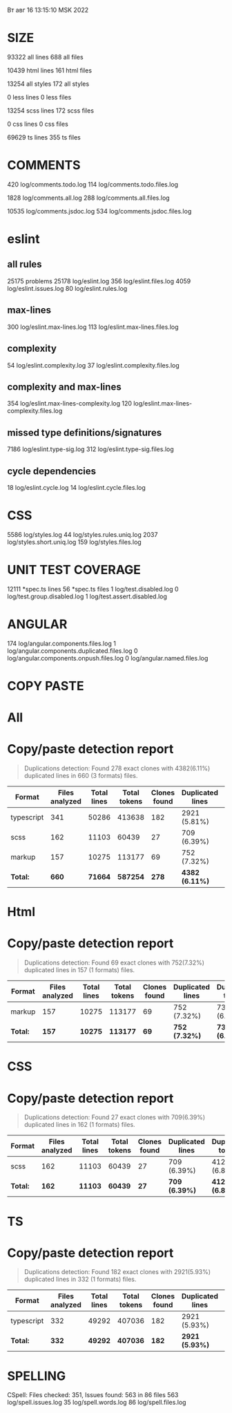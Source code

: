 Вт авг 16 13:15:10 MSK 2022

# SIZE
93322 all lines
688 all files

10439 html lines
161 html files

13254 all styles
172 all styles

0 less lines
0 less files

13254 scss lines
172 scss files

0 css lines
0 css files

69629 ts lines
355 ts files


# COMMENTS
420 log/comments.todo.log
114 log/comments.todo.files.log

1828 log/comments.all.log
288 log/comments.all.files.log

10535 log/comments.jsdoc.log
534 log/comments.jsdoc.files.log

# eslint

## all rules
25175 problems
25178 log/eslint.log
356 log/eslint.files.log
4059 log/eslint.issues.log
80 log/eslint.rules.log

## max-lines
300 log/eslint.max-lines.log
113 log/eslint.max-lines.files.log

## complexity
54 log/eslint.complexity.log
37 log/eslint.complexity.files.log

## complexity and max-lines
354 log/eslint.max-lines-complexity.log
120 log/eslint.max-lines-complexity.files.log

## missed type definitions/signatures
7186 log/eslint.type-sig.log
312 log/eslint.type-sig.files.log

## cycle dependencies
18 log/eslint.cycle.log
14 log/eslint.cycle.files.log

# CSS
5586 log/styles.log
44 log/styles.rules.uniq.log
2037 log/styles.short.uniq.log
159 log/styles.files.log

# UNIT TEST COVERAGE
12111 *spec.ts lines
56 *spec.ts files
1 log/test.disabled.log
0 log/test.group.disabled.log
1 log/test.assert.disabled.log

# ANGULAR
174 log/angular.components.files.log
1 log/angular.components.duplicated.files.log
0 log/angular.components.onpush.files.log
0 log/angular.named.files.log

# COPY PASTE

# All

# Copy/paste detection report

> Duplications detection: Found 278 exact clones with 4382(6.11%) duplicated lines in 660 (3 formats) files.

| Format     | Files analyzed | Total lines | Total tokens | Clones found | Duplicated lines | Duplicated tokens |
| ---------- | -------------- | ----------- | ------------ | ------------ | ---------------- | ----------------- |
| typescript | 341            | 50286       | 413638       | 182          | 2921 (5.81%)     | 23326 (5.64%)     |
| scss       | 162            | 11103       | 60439        | 27           | 709 (6.39%)      | 4120 (6.82%)      |
| markup     | 157            | 10275       | 113177       | 69           | 752 (7.32%)      | 7350 (6.49%)      |
| **Total:** | **660**        | **71664**   | **587254**   | **278**      | **4382 (6.11%)** | **34796 (5.93%)** |

# Html

# Copy/paste detection report

> Duplications detection: Found 69 exact clones with 752(7.32%) duplicated lines in 157 (1 formats) files.

| Format     | Files analyzed | Total lines | Total tokens | Clones found | Duplicated lines | Duplicated tokens |
| ---------- | -------------- | ----------- | ------------ | ------------ | ---------------- | ----------------- |
| markup     | 157            | 10275       | 113177       | 69           | 752 (7.32%)      | 7350 (6.49%)      |
| **Total:** | **157**        | **10275**   | **113177**   | **69**       | **752 (7.32%)**  | **7350 (6.49%)**  |

# CSS

# Copy/paste detection report

> Duplications detection: Found 27 exact clones with 709(6.39%) duplicated lines in 162 (1 formats) files.

| Format     | Files analyzed | Total lines | Total tokens | Clones found | Duplicated lines | Duplicated tokens |
| ---------- | -------------- | ----------- | ------------ | ------------ | ---------------- | ----------------- |
| scss       | 162            | 11103       | 60439        | 27           | 709 (6.39%)      | 4120 (6.82%)      |
| **Total:** | **162**        | **11103**   | **60439**    | **27**       | **709 (6.39%)**  | **4120 (6.82%)**  |

# TS

# Copy/paste detection report

> Duplications detection: Found 182 exact clones with 2921(5.93%) duplicated lines in 332 (1 formats) files.

| Format     | Files analyzed | Total lines | Total tokens | Clones found | Duplicated lines | Duplicated tokens |
| ---------- | -------------- | ----------- | ------------ | ------------ | ---------------- | ----------------- |
| typescript | 332            | 49292       | 407036       | 182          | 2921 (5.93%)     | 23326 (5.73%)     |
| **Total:** | **332**        | **49292**   | **407036**   | **182**      | **2921 (5.93%)** | **23326 (5.73%)** |

# SPELLING
CSpell: Files checked: 351, Issues found: 563 in 86 files
563 log/spell.issues.log
35 log/spell.words.log
86 log/spell.files.log
